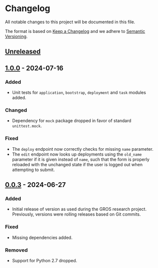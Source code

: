 # Changelog

All notable changes to this project will be documented in this file.

The format is based on [Keep a Changelog](https://keepachangelog.com/en/1.1.0/) 
and we adhere to [Semantic Versioning](https://semver.org/spec/v2.0.0.html).

## [Unreleased]

## [1.0.0] - 2024-07-16

### Added

- Unit tests for `application`, `bootstrap`, `deployment` and `task` modules 
  added.

### Changed

- Dependency for `mock` package dropped in favor of standard `unittest.mock`.

### Fixed

- The `deploy` endpoint now correctly checks for missing `name` parameter.
- The `edit` endpoint now looks up deployments using the `old_name` parameter 
  if it is given instead of `name`, such that the form is properly reloaded 
  with the unchanged state if the user is logged out when attempting to submit.

## [0.0.3] - 2024-06-27

### Added

- Initial release of version as used during the GROS research project. 
  Previously, versions were rolling releases based on Git commits.

### Fixed

- Missing dependencies added.

### Removed

- Support for Python 2.7 dropped.

[Unreleased]: 
https://github.com/grip-on-software/deployer/compare/v1.0.0...HEAD
[1.0.0]: https://github.com/grip-on-software/deployer/compare/v0.0.3...v1.0.0
[0.0.3]: https://github.com/grip-on-software/deployer/releases/tag/v0.0.3
